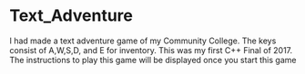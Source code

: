 # Text_Adventure
I had made a text adventure game of my Community College. The keys consist of A,W,S,D, and E for inventory. This was my first C++ Final of 2017. The instructions to play this game will be displayed once you start this game
